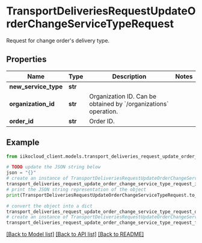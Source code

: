 # TransportDeliveriesRequestUpdateOrderChangeServiceTypeRequest

Request for change order's delivery type.

## Properties

Name | Type | Description | Notes
------------ | ------------- | ------------- | -------------
**new_service_type** | **str** |  | 
**organization_id** | **str** | Organization ID.                Can be obtained by &#x60;/organizations&#x60; operation. | 
**order_id** | **str** | Order ID. | 

## Example

```python
from iikocloud_client.models.transport_deliveries_request_update_order_change_service_type_request import TransportDeliveriesRequestUpdateOrderChangeServiceTypeRequest

# TODO update the JSON string below
json = "{}"
# create an instance of TransportDeliveriesRequestUpdateOrderChangeServiceTypeRequest from a JSON string
transport_deliveries_request_update_order_change_service_type_request_instance = TransportDeliveriesRequestUpdateOrderChangeServiceTypeRequest.from_json(json)
# print the JSON string representation of the object
print(TransportDeliveriesRequestUpdateOrderChangeServiceTypeRequest.to_json())

# convert the object into a dict
transport_deliveries_request_update_order_change_service_type_request_dict = transport_deliveries_request_update_order_change_service_type_request_instance.to_dict()
# create an instance of TransportDeliveriesRequestUpdateOrderChangeServiceTypeRequest from a dict
transport_deliveries_request_update_order_change_service_type_request_from_dict = TransportDeliveriesRequestUpdateOrderChangeServiceTypeRequest.from_dict(transport_deliveries_request_update_order_change_service_type_request_dict)
```
[[Back to Model list]](../README.md#documentation-for-models) [[Back to API list]](../README.md#documentation-for-api-endpoints) [[Back to README]](../README.md)


